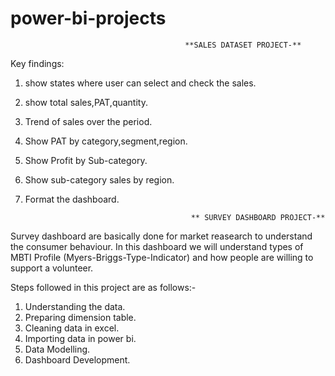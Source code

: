 # power-bi-projects

                                           **SALES DATASET PROJECT-**
Key findings:
1) show states where user can select and check the sales.
2) show total sales,PAT,quantity.
3) Trend of sales over the period.
4) Show PAT by category,segment,region.
5) Show Profit by Sub-category.
6) Show sub-category sales by region.
7) Format the dashboard.


                                            ** SURVEY DASHBOARD PROJECT-**

Survey dashboard are basically done for market reasearch to understand the consumer behaviour. In this dashboard we will understand types of MBTI Profile (Myers-Briggs-Type-Indicator) and how people are willing to support a volunteer.

Steps followed in this project are as follows:-
1) Understanding the data.
2) Preparing dimension table.
3) Cleaning data in excel.
4) Importing data in power bi.
5) Data Modelling.
6) Dashboard Development.
